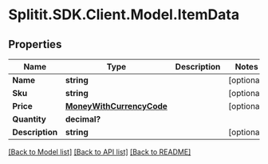 # Splitit.SDK.Client.Model.ItemData
## Properties

Name | Type | Description | Notes
------------ | ------------- | ------------- | -------------
**Name** | **string** |  | [optional] 
**Sku** | **string** |  | [optional] 
**Price** | [**MoneyWithCurrencyCode**](MoneyWithCurrencyCode.md) |  | [optional] 
**Quantity** | **decimal?** |  | 
**Description** | **string** |  | [optional] 

[[Back to Model list]](../README.md#documentation-for-models) [[Back to API list]](../README.md#documentation-for-api-endpoints) [[Back to README]](../README.md)

